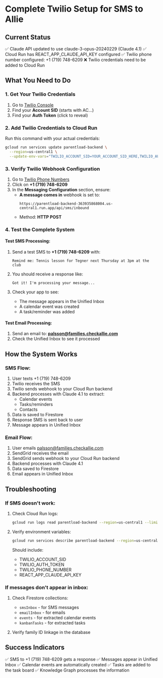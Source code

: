 # Complete Twilio Setup for SMS to Allie

## Current Status
✅ Claude API updated to use claude-3-opus-20240229 (Claude 4.1)
✅ Cloud Run has REACT_APP_CLAUDE_API_KEY configured
✅ Twilio phone number configured: +1 (719) 748-6209
❌ Twilio credentials need to be added to Cloud Run

## What You Need to Do

### 1. Get Your Twilio Credentials
1. Go to [Twilio Console](https://console.twilio.com)
2. Find your **Account SID** (starts with AC...)
3. Find your **Auth Token** (click to reveal)

### 2. Add Twilio Credentials to Cloud Run

Run this command with your actual credentials:

```bash
gcloud run services update parentload-backend \
  --region=us-central1 \
  --update-env-vars="TWILIO_ACCOUNT_SID=YOUR_ACCOUNT_SID_HERE,TWILIO_AUTH_TOKEN=YOUR_AUTH_TOKEN_HERE"
```

### 3. Verify Twilio Webhook Configuration
1. Go to [Twilio Phone Numbers](https://console.twilio.com/us1/develop/phone-numbers/manage/incoming)
2. Click on **+1 (719) 748-6209**
3. In the **Messaging Configuration** section, ensure:
   - **A message comes in** webhook is set to:
     ```
     https://parentload-backend-363935868004.us-central1.run.app/api/sms/inbound
     ```
   - Method: **HTTP POST**

### 4. Test the Complete System

#### Test SMS Processing:
1. Send a test SMS to **+1 (719) 748-6209** with:
   ```
   Remind me: Tennis lesson for Tegner next Thursday at 3pm at the club
   ```

2. You should receive a response like:
   ```
   Got it! I'm processing your message...
   ```

3. Check your app to see:
   - The message appears in the Unified Inbox
   - A calendar event was created
   - A task/reminder was added

#### Test Email Processing:
1. Send an email to: **palsson@families.checkallie.com**
2. Check the Unified Inbox to see it processed

## How the System Works

### SMS Flow:
1. User texts +1 (719) 748-6209
2. Twilio receives the SMS
3. Twilio sends webhook to your Cloud Run backend
4. Backend processes with Claude 4.1 to extract:
   - Calendar events
   - Tasks/reminders
   - Contacts
5. Data is saved to Firestore
6. Response SMS is sent back to user
7. Message appears in Unified Inbox

### Email Flow:
1. User emails palsson@families.checkallie.com
2. SendGrid receives the email
3. SendGrid sends webhook to your Cloud Run backend
4. Backend processes with Claude 4.1
5. Data saved to Firestore
6. Email appears in Unified Inbox

## Troubleshooting

### If SMS doesn't work:
1. Check Cloud Run logs:
   ```bash
   gcloud run logs read parentload-backend --region=us-central1 --limit=50
   ```

2. Verify environment variables:
   ```bash
   gcloud run services describe parentload-backend --region=us-central1 --format="value(spec.template.spec.containers[0].env[].name)"
   ```
   Should include:
   - TWILIO_ACCOUNT_SID
   - TWILIO_AUTH_TOKEN
   - TWILIO_PHONE_NUMBER
   - REACT_APP_CLAUDE_API_KEY

### If messages don't appear in inbox:
1. Check Firestore collections:
   - `smsInbox` - for SMS messages
   - `emailInbox` - for emails
   - `events` - for extracted calendar events
   - `kanbanTasks` - for extracted tasks

2. Verify family ID linkage in the database

## Success Indicators
✅ SMS to +1 (719) 748-6209 gets a response
✅ Messages appear in Unified Inbox
✅ Calendar events are automatically created
✅ Tasks are added to the task board
✅ Knowledge Graph processes the information
